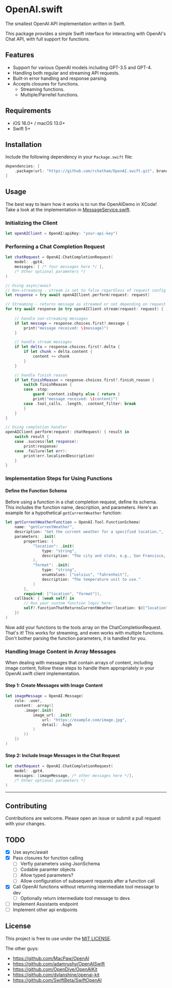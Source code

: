 # OpenAI.swift

The smallest OpenAI API implementation written in Swift. 

This package provides a simple Swift interface for interacting with OpenAI's Chat API, with full support for functions.


## Features

- Support for various OpenAI models including GPT-3.5 and GPT-4.
- Handling both regular and streaming API requests.
- Built-in error handling and response parsing.
- Accepts closures for functions.
    - Streaming functions.
    - Multiple/Parrellel functions.

## Requirements

- iOS 16.0+ / macOS 13.0+
- Swift 5+

## Installation

Include the following dependency in your `Package.swift` file:

```swift
dependencies: [
    .package(url: "https://github.com/rchatham/OpenAI.swift.git", branch: "main")
]
```

## Usage

The best way to learn how it works is to run the OpenAIDemo in XCode! Take a look at the implementation in [MessageService.swift](https://github.com/rchatham/OpenAI.swift/blob/main/OpenAIDemo/Message/MessageService.swift).

### Initializing the Client

```swift
let openAIClient = OpenAI(apiKey: "your-api-key")
```

### Performing a Chat Completion Request

```swift
let chatRequest = OpenAI.ChatCompletionRequest(
    model: .gpt4,
    messages: [ /* Your messages here */ ],
    /* Other optional parameters */
)

// Using async/await
// Non-streaming - stream is set to false regardless of request config
let response = try await openAIClient.perform(request: request)

// Streaming - returns message as streamed or not depending on request config
for try await response in try openAIClient.stream(request: request) {
    
    // handle non-streaming messages
    if let message = response.choices.first?.message {
        print("message received: \(message)")
    }

    // handle stream messages
    if let delta = response.choices.first?.delta {
        if let chunk = delta.content {
            content += chunk
        }
    }

    // handle finish reason
    if let finishReason = response.choices.first?.finish_reason {
        switch finishReason {
        case .stop:
            guard !content.isEmpty else { return }
            print("message received: \(content)")
        case .tool_calls, .length, .content_filter: break
        }
    }
}

// Using completion handler
openAIClient.perform(request: chatRequest) { result in
    switch result {
    case .success(let response):
        print(response)
    case .failure(let err):
        print(err.localizedDescription)
    }
}
```

### Implementation Steps for Using Functions

#### Define the Function Schema

Before using a function in a chat completion request, define its schema. This includes the function name, description, and parameters. Here's an example for a hypothetical `getCurrentWeather` function:

```swift
let getCurrentWeatherFunction = OpenAI.Tool.FunctionSchema(
    name: "getCurrentWeather",
    description: "Get the current weather for a specified location.",
    parameters: .init(
        properties: [
            "location": .init(
                type: "string",
                description: "The city and state, e.g., San Francisco, CA"
            ),
            "format": .init(
                type: "string",
                enumValues: ["celsius", "fahrenheit"],
                description: "The temperature unit to use."
            )
        ],
        required: ["location", "format"]),
    callback: { [weak self] in
        // Run your custom function logic here.
        self?.functionThatReturnsCurrentWeather(location: $0["location"] as! String, format: $0["format"] as! String)
    })
)
```

Now add your functions to the tools array on the ChatCompletionRequest. That's it! This works for streaming, and even works with multiple functions. Don't bother parsing the function parameters, it is handled for you.

### Handling Image Content in Array Messages
When dealing with messages that contain arrays of content, including image content, follow these steps to handle them appropriately in your OpenAI.swift client implementation.

#### Step 1: Create Messages with Image Content
```swift
let imageMessage = OpenAI.Message(
    role: .user, 
    content: .array([
        .image(.init(
            image_url: .init(
                url: "https://example.com/image.jpg",
                detail: .high
            )
        ))
    ])
)
```

#### Step 2: Include Image Messages in the Chat Request
```swift
let chatRequest = OpenAI.ChatCompletionRequest(
    model: .gpt4,
    messages: [imageMessage, /* other messages here */],
    /* Other optional parameters */
)
```

---

## Contributing

Contributions are welcome. Please open an issue or submit a pull request with your changes.

## TODO

- [x] Use async/await
- [x] Pass closures for function calling
    - [ ] Verfiy parameters using JsonSchema
    - [ ] Codable paramter objects
    - [ ] Allow typed parameters?
    - [ ] Allow configuration of subsequent requests after a function call
- [x] Call OpenAI functions without returning intermediate tool message to dev
    - [ ] Optionally return intermediate tool message to devs
- [ ] Implement Assistants endpoint
- [ ] Implement other api endpoints

## License

This project is free to use under the [MIT LICENSE](LICENSE).

The other guys:
- https://github.com/MacPaw/OpenAI
- https://github.com/adamrushy/OpenAISwift
- https://github.com/OpenDive/OpenAIKit
- https://github.com/dylanshine/openai-kit
- https://github.com/SwiftBeta/SwiftOpenAI
